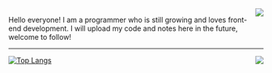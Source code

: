 

<img align="right" src="https://count.getloli.com/get/@:xphn95?theme=rule34">

Hello everyone! I am a programmer who is still growing and loves front-end development. I will upload my code and notes here in the future, welcome to follow! 

---





[![Top Langs](https://github-readme-stats.vercel.app/api/top-langs/?username=xphn95)](https://github.com/anuraghazra/github-readme-stats)<img align="right" src="https://github-readme-stats.vercel.app/api?username=xphn95&show_icons=true&theme=dracula&count_private=true"/>

